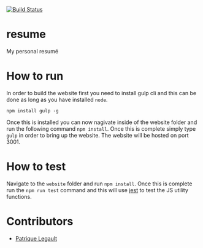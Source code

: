 [![Build Status](https://travis-ci.com/pat-lego/resume.svg?branch=master)](https://travis-ci.com/pat-lego/resume)

# resume
My personal resumé

# How to run

In order to build the website first you need to install gulp cli and this can be done as long as you have installed `node`. 

```
npm install gulp -g
```

Once this is installed you can now nagivate inside of the website folder and run the following command `npm install`. Once this is complete simply type `gulp` in order to bring up the website. The website will be hosted on port 3001.

# How to test

Navigate to the `website` folder and run `npm install`. Once this is complete run the `npm run test` command and this will use [jest](https://jestjs.io/) to test the JS utility functions.

# Contributors

- [Patrique Legault](https://github.com/pat-lego)
